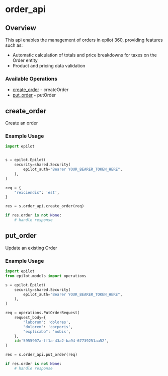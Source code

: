 # order_api

## Overview

This api enables the management of orders in epilot 360, providing features such as:
 - Automatic calculation of totals and price breakdowns for taxes on the Order entity
 - Product and pricing data validation


### Available Operations

* [create_order](#create_order) - createOrder
* [put_order](#put_order) - putOrder

## create_order

Create an order

### Example Usage

```python
import epilot


s = epilot.Epilot(
    security=shared.Security(
        epilot_auth="Bearer YOUR_BEARER_TOKEN_HERE",
    ),
)

req = {
    "reiciendis": 'est',
}

res = s.order_api.create_order(req)

if res.order is not None:
    # handle response
```

## put_order

Update an existing Order

### Example Usage

```python
import epilot
from epilot.models import operations

s = epilot.Epilot(
    security=shared.Security(
        epilot_auth="Bearer YOUR_BEARER_TOKEN_HERE",
    ),
)

req = operations.PutOrderRequest(
    request_body={
        "laborum": 'dolores',
        "dolorem": 'corporis',
        "explicabo": 'nobis',
    },
    id='5955907a-ff1a-43a2-ba94-67739251aa52',
)

res = s.order_api.put_order(req)

if res.order is not None:
    # handle response
```
